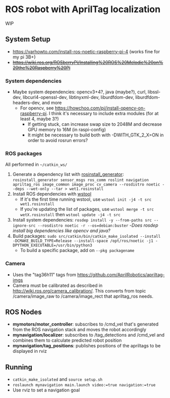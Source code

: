 # ROS robot with AprilTag localization

WIP


## System Setup
- https://varhowto.com/install-ros-noetic-raspberry-pi-4 (works fine for my pi 3B+)
- ~~https://wiki.ros.org/ROSberryPi/Installing%20ROS%20Melodic%20on%20the%20Raspberry%20Pi~~

### System dependencies
- Maybe system dependencies: opencv3+4?, java (maybe?), curl, libssl-dev, libcurl4-openssl-dev, libtinyxml-dev, liburdfdom-dev, liburdfdom-headers-dev, and more
  - For opencv, see https://howchoo.com/pi/install-opencv-on-raspberry-pi. I think it's necessary to include extra modules (for at least 4, maybe 3?)
    - If getting stuck, can increase swap size to 2048M and decrease GPU memory to 16M (in raspi-config)
    - It might be necessary to build both with -DWITH_GTK_2_X=ON in order to avoid rosrun errors?

### ROS packages
All performed in `~/catkin_ws/`
1. Generate a dependency list with [rosinstall_generator](https://wiki.ros.org/rosinstall_generator): `rosinstall_generator sensor_msgs ros_comm roslint navigation apriltag_ros image_common image_proc cv_camera --rosdistro noetic --deps --wet-only --tar > wet1.rosinstall`
2. Install ROS dependencies with [wstool](https://wiki.ros.org/wstool)
    - If it's the first time running wstool, use `wstool init -j4 -t src wet1.rosinstall`
    - If you're updating the list of packages, use `wstool merge -t src wetX.rosinstall` then `wstool update -j4 -t src`
3. Install system dependencies: `rosdep install -y --from-paths src --ignore-src --rosdistro noetic -r --os=debian:buster`
    -*Does rosdep install big dependencies like opencv and java?*
4. Build packages: `sudo src/catkin/bin/catkin_make_isolated --install -DCMAKE_BUILD_TYPE=Release --install-space /opt/ros/noetic -j1 -DPYTHON_EXECUTABLE=/usr/bin/python3`
    - To build a specific package, add on `--pkg packagename`

### Camera
- Uses the "tag36h11" tags from https://github.com/AprilRobotics/apriltag-imgs
- Camera must be calibrated as described in http://wiki.ros.org/camera_calibration/. This converts from topic /camera/image_raw to /camera/image_rect that apriltag_ros needs. 


## ROS Nodes
- **mymotors/motor_controller**: subscribes to /cmd_vel that's generated from the ROS navigation stack and moves the robot accordingly
- **mynavigation/localizer**: subscribes to /tag_detections and /cmd_vel and combines them to calculate predicted robot position 
- **mynavigation/tag_positions**: publishes positions of the apriltags to be displayed in rviz


## Running
- `catkin_make_isolated` and `source setup.sh`
- `roslaunch mynavigation main.launch video:=true navigation:=true`
- Use rviz to set a navigation goal
